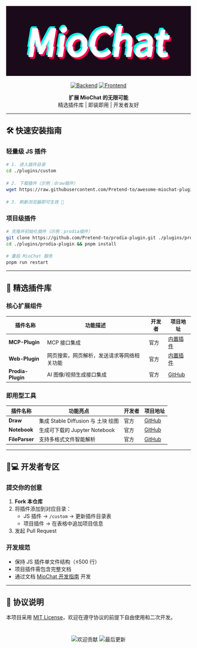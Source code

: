 <div align="center">
  <img src=".github/logo.gif" alt="MioChat Plugins" >
  
[![Backend](https://img.shields.io/badge/MioChat_Backend-2C2D2E?logo=github)](https://github.com/Pretend-to/mio-chat-backend)
[![Frontend](https://img.shields.io/badge/MioChat_Frontend-2C2D2E?logo=github)](https://github.com/Pretend-to/mio-chat-frontend)

**扩展 MioChat 的无限可能**  
精选插件库 | 即装即用 | 开发者友好

</div>

---

## 🛠️ 快速安装指南

### 轻量级 JS 插件
```bash
# 1. 进入插件目录
cd ./plugins/custom

# 2. 下载插件（示例：draw插件）
wget https://raw.githubusercontent.com/Pretend-to/awesome-miochat-plugins/refs/heads/main/custom/draw.js

# 3. 刷新浏览器即可生效 🎉
```

### 项目级插件
```bash
# 克隆并初始化插件（示例：prodia插件）
git clone https://github.com/Pretend-to/prodia-plugin.git ./plugins/prodia-plugin
cd ./plugins/prodia-plugin && pnpm install

# 重启 MioChat 服务
pnpm run restart
```

---

## 🔌 精选插件库

### 核心扩展组件

| 插件名称 | 功能描述 | 开发者 | 项目地址 |
|---|---|---|---|
| **MCP-Plugin** | MCP 接口集成 | 官方 | [内置插件](https://github.com/Pretend-to/mio-chat-backend) |
| **Web-Plugin** | 网页搜索，网页解析，发送请求等网络相关功能 | 官方 | [内置插件](https://github.com/Pretend-to/mio-chat-backend) |
| **Prodia-Plugin** | AI 图像/视频生成接口集成 | 官方 | [GitHub](https://github.com/Pretend-to/prodia-plugin) |

### 即用型工具

| 插件名称 | 功能亮点 | 开发者 | 项目地址 |
|---|---|---|---|
| **Draw** | 集成 Stable Diffusion 与 土块 绘图 | 官方 | [GitHub](https://github.com/Pretend-to/awesome-miochat-plugins) |
| **Notebook** | 生成可下载的 Jupyter Notebook | 官方 | [GitHub](https://github.com/Pretend-to/awesome-miochat-plugins) |
| **FileParser** | 支持多格式文件智能解析 | 官方 | [GitHub](https://github.com/Pretend-to/awesome-miochat-plugins) |

---

## 👩💻 开发者专区

### 提交你的创意
1. **Fork 本仓库**
2. 将插件添加到对应目录：
   - JS 插件 → `/custom` → 更新插件目录表
   - 项目插件 → 在表格中追加项目信息
3. 发起 Pull Request

### 开发规范
- 保持 JS 插件单文件结构（≤500 行）
- 项目插件需包含完整文档
- 通过文档 [MioChat 开发指南](https://api.miochat.com/docs) 开发

---

## 📜 协议说明
本项目采用 [MIT License](LICENSE)，欢迎在遵守协议的前提下自由使用和二次开发。

<div align="center" style="margin-top: 40px;">
  <img src="https://img.shields.io/badge/PRs-Welcome-brightgreen" alt="欢迎贡献">
  <img src="https://img.shields.io/github/last-commit/Pretend-to/awesome-miochat-plugins" alt="最后更新">
</div>
